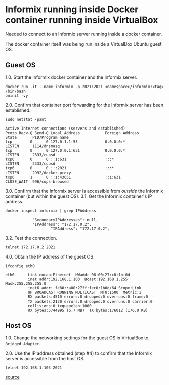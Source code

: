 # Informix running inside Docker container running inside VirtualBox

Needed to connect to an Informix server running inside a docker container. 

The docker container itself was being run inside a VirtualBox Ubuntu guest OS.


## Guest OS
1.0. Start the Informix docker container and the Informix server.
```
docker run -it --name informix -p 2021:2021 <namespace>/informix:<tag> /bin/bash
oninit -vy
```

2.0. Confirm that container port forwarding for the Informix server has been established.
```
sudo netstat -pant
```
```
Active Internet connections (servers and established)
Proto Recv-Q Send-Q Local Address           Foreign Address         State       PID/Program name
tcp        0      0 127.0.1.1:53            0.0.0.0:*               LISTEN      1114/dnsmasq    
tcp        0      0 127.0.0.1:631           0.0.0.0:*               LISTEN      2333/cupsd      
tcp6       0      0 ::1:631                 :::*                    LISTEN      2333/cupsd      
tcp6       0      0 :::2021                 :::*                    LISTEN      2992/docker-proxy
tcp6       1      0 ::1:43651               ::1:631                 CLOSE_WAIT  996/cups-browsed
```

3.0. Confirm that the Informix server is accessible from *outside* the Informix container (but within the guest OS).
3.1. Get the Informix container's IP address.
```
docker inspect informix | grep IPAddress
```
```
            "SecondaryIPAddresses": null,
            "IPAddress": "172.17.0.2",
                    "IPAddress": "172.17.0.2",

```
3.2. Test the connection.
```
telnet 172.17.0.2 2021
```

4.0. Obtain the IP address of the guest OS.
```
ifconfig eth0
```
```
eth0      Link encap:Ethernet  HWaddr 08:00:27:c0:1b:0d  
          inet addr:192.168.1.103  Bcast:192.168.1.255  Mask:255.255.255.0
          inet6 addr: fe80::a00:27ff:fec0:1b0d/64 Scope:Link
          UP BROADCAST RUNNING MULTICAST  MTU:1500  Metric:1
          RX packets:4510 errors:0 dropped:0 overruns:0 frame:0
          TX packets:2130 errors:0 dropped:0 overruns:0 carrier:0
          collisions:0 txqueuelen:1000 
          RX bytes:5744995 (5.7 MB)  TX bytes:176012 (176.0 KB)
```



## Host OS
1.0. Change the networking settings for the guest OS in VirtualBox to `Bridged Adapter`.

2.0. Use the IP address obtained (step #4) to confirm that the Informix server is accessible from the host OS.
```
telnet 192.168.1.103 2021
```


[source](http://stackoverflow.com/a/33814957/177696)

